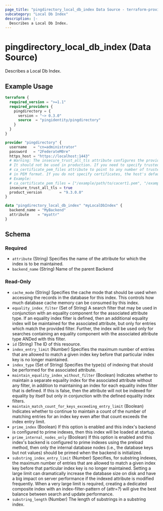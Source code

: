 ```yaml
---
page_title: "pingdirectory_local_db_index Data Source - terraform-provider-pingdirectory"
subcategory: "Local Db Index"
description: |-
  Describes a Local Db Index.
---
```


# pingdirectory_local_db_index (Data Source)

Describes a Local Db Index.

## Example Usage

```terraform
terraform {
  required_version = ">=1.1"
  required_providers {
    pingdirectory = {
      version = "~> 0.3.0"
      source  = "pingidentity/pingdirectory"
    }
  }
}

provider "pingdirectory" {
  username   = "cn=administrator"
  password   = "2FederateM0re"
  https_host = "https://localhost:1443"
  # Warning: The insecure_trust_all_tls attribute configures the provider to trust any certificate presented by the PingDirectory server.
  # It should not be used in production. If you need to specify trusted CA certificates, use the
  # ca_certificate_pem_files attribute to point to any number of trusted CA certificate files
  # in PEM format. If you do not specify certificates, the host's default root CA set will be used.
  # Example:
  # ca_certificate_pem_files = ["/example/path/to/cacert1.pem", "/example/path/to/cacert2.pem"]
  insecure_trust_all_tls = true
  product_version        = "9.3.0.0"
}

data "pingdirectory_local_db_index" "myLocalDbIndex" {
  backend_name = "MyBackend"
  attribute    = "myattr"
}
```

<!-- schema generated by tfplugindocs -->
## Schema

### Required

- `attribute` (String) Specifies the name of the attribute for which the index is to be maintained.
- `backend_name` (String) Name of the parent Backend

### Read-Only

- `cache_mode` (String) Specifies the cache mode that should be used when accessing the records in the database for this index. This controls how much database cache memory can be consumed by this index.
- `equality_index_filter` (Set of String) A search filter that may be used in conjunction with an equality component for the associated attribute type. If an equality index filter is defined, then an additional equality index will be maintained for the associated attribute, but only for entries which match the provided filter. Further, the index will be used only for searches containing an equality component with the associated attribute type ANDed with this filter.
- `id` (String) The ID of this resource.
- `index_entry_limit` (Number) Specifies the maximum number of entries that are allowed to match a given index key before that particular index key is no longer maintained.
- `index_type` (Set of String) Specifies the type(s) of indexing that should be performed for the associated attribute.
- `maintain_equality_index_without_filter` (Boolean) Indicates whether to maintain a separate equality index for the associated attribute without any filter, in addition to maintaining an index for each equality index filter that is defined. If this is false, then the attribute will not be indexed for equality by itself but only in conjunction with the defined equality index filters.
- `maintain_match_count_for_keys_exceeding_entry_limit` (Boolean) Indicates whether to continue to maintain a count of the number of matching entries for an index key even after that count exceeds the index entry limit.
- `prime_index` (Boolean) If this option is enabled and this index's backend is configured to prime indexes, then this index will be loaded at startup.
- `prime_internal_nodes_only` (Boolean) If this option is enabled and this index's backend is configured to prime indexes using the preload method, then only the internal database nodes (i.e., the database keys but not values) should be primed when the backend is initialized.
- `substring_index_entry_limit` (Number) Specifies, for substring indexes, the maximum number of entries that are allowed to match a given index key before that particular index key is no longer maintained. Setting a large limit can dramatically increase the database size on disk and have a big impact on server performance if the indexed attribute is modified frequently. When a very large limit is required, creating a dedicated composite index with an index-filter-pattern of (attr=*?*) will give the best balance between search and update performance.
- `substring_length` (Number) The length of substrings in a substring index.

